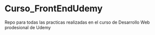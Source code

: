 # Curso_FrontEndUdemy
Repo para todas las practicas realizadas en el curso de Desarrollo Web prodesional de Udemy
